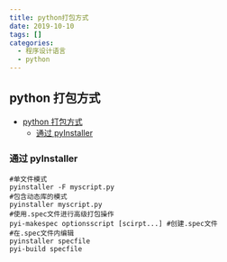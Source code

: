 ```yaml
---
title: python打包方式
date: 2019-10-10
tags: []
categories:
  - 程序设计语言
  - python
---
```


## python 打包方式

- [python 打包方式](#python-打包方式)
  - [通过 pyInstaller](#通过-pyinstaller)

### 通过 pyInstaller

```shell
#单文件模式
pyinstaller -F myscript.py
#包含动态库的模式
pyinstaller myscript.py
#使用.spec文件进行高级打包操作
pyi-makespec optionsscript [scirpt...] #创建.spec文件
#在.spec文件内编辑
pyinstaller specfile
pyi-build specfile

```
